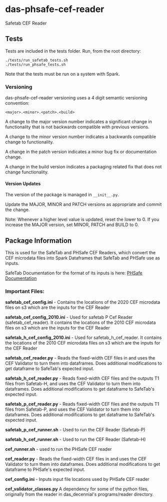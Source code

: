 # das-phsafe-cef-reader
Safetab CEF Reader

## Tests
Tests are included in the tests folder.  Run, from the root directory:
```
./tests/run_safetab_tests.sh
./tests/run_phsafe_tests.sh
```
Note that the tests must be run on a system with Spark.

### Versioning

das-phsafe-cef-reader versioning uses a 4 digit semantic versioning convention:
```
<major>.<minor>.<patch>.<build>
```
A change to the major version number indicates a significant change in functionality that is not backwards compatible
with previous versions.

A change to the minor version number indicates a backwards compatible change to functionality.

A change in the patch version indicates a minor bug fix or documentation change.

A change in the build version indicates a packaging related fix that does not change functionality.

#### Version Updates
The version of the package is managed in ```__init__.py```.

Update the MAJOR, MINOR and PATCH versions as appropriate and commit the change.

Note:  Whenever a higher level value is updated, reset the lower to 0. If you increase the MAJOR version, set MINOR,
PATCH and BUILD to 0.

## Package Information

This is used for the SafeTab and PHSafe CEF Readers, which convert the CEF microdata files into Spark Dataframes that
SafeTab and PHSafe use as inputs.

SafeTab Documentation for the format of its inputs is here:
[PHSafe Documentation](../../phsafe/phsafe/PHSafe_Documentation.pdf)

### Important Files:

**safetab_cef_config.ini** - Contains the locations of the 2020 CEF microdata files on s3 which are the inputs for the
CEF Reader

**safetab_cef_config_2010.ini** - Used for safetab P Cef Reader (safetab_cef_reader). It contains the locations of the
2010 CEF microdata files on s3 which are the inputs for the CEF Reader

**safetab_h_cef_config_2010.ini** - Used for safetab_h_cef_reader. It contains the locations of the 2010 CEF microdata
files on s3 which are the inputs for the CEF Reader

**safetab_cef_reader.py** - Reads the fixed-width CEF files in and uses the CEF Validator to turn them into dataframes.
Does additional modifications to get dataframe to SafeTab's expected input.

**safetab_h_cef_reader.py** - Reads fixed-width CEF files and the outputs T1 files from
Safetab-H, and uses the CEF Validator to turn them into dataframes. Does additional modifications to get dataframe
to SafeTab's expected input.

**safetab_p_cef_reader.py** - Reads fixed-width CEF files and the outputs T1 files from
Safetab-P, and uses the CEF Validator to turn them into dataframes. Does additional modifications to get dataframe
to SafeTab's expected input.

**safetab_p_cef_runner.sh** - Used to run the CEF Reader (Safetab-P)

**safetab_h_cef_runner.sh** - Used to run the CEF Reader (Safetab-H)

**cef_runner.sh** - used to run the PHSafe CEF reader

**cef_reader.py** - Reads the fixed-width CEF files in and uses the CEF Validator to turn them into dataframes.
Does additional modifications to get dataframe to PHSafe's expected input.

**cef_config.ini** - Inputs input file locations used by PHSafe CEF reader

**cef_validator_classes.py** A dependency for some of the python files, originally from the reader in das_decennial's
programs/reader directory.
